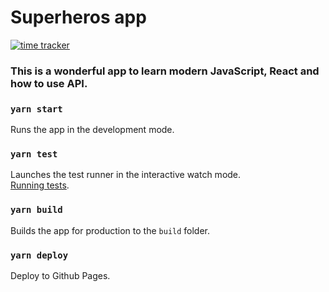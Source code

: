 # Superheros app

[![time tracker](https://wakatime.com/badge/github/manumorante/superheros.svg)](https://wakatime.com/badge/github/manumorante/superheros)

### This is a wonderful app to learn modern JavaScript, React and how to use API.

### `yarn start`

Runs the app in the development mode.

### `yarn test`

Launches the test runner in the interactive watch mode.<br />
[Running tests](https://facebook.github.io/create-react-app/docs/running-tests).

### `yarn build`

Builds the app for production to the `build` folder.

### `yarn deploy`

Deploy to Github Pages.
